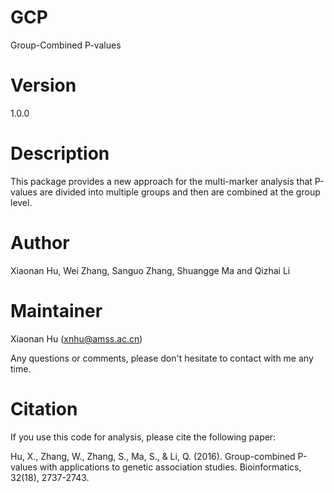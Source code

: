 # GCP
Group-Combined P-values

# Version
1.0.0

# Description
This package provides a new approach for the multi-marker analysis that P-values are divided into multiple groups and then are combined at the group level.

# Author
Xiaonan Hu, Wei Zhang, Sanguo Zhang, Shuangge Ma and Qizhai Li

# Maintainer
Xiaonan Hu (xnhu@amss.ac.cn)

Any questions or comments, please don't hesitate to contact with me any time.

# Citation
If you use this code for analysis, please cite the following paper:

Hu, X., Zhang, W., Zhang, S., Ma, S., & Li, Q. (2016). Group-combined P-values with applications to genetic association studies. Bioinformatics, 32(18), 2737-2743.
